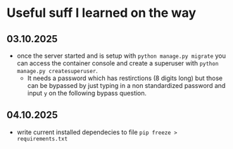 # Useful suff I learned on the way

## 03.10.2025

- once the server started and is setup with `python manage.py migrate` you can access the container console and create a superuser with `python manage.py createsuperuser`.
  - It needs a password which has restirctions (8 digits long) but those can be bypassed by just typing in a non standardized password and input `y` on the following bypass question.

## 04.10.2025

- write current installed dependecies to file `pip freeze > requirements.txt`
